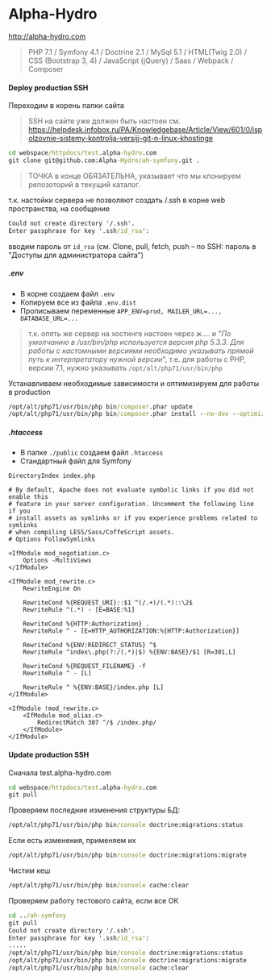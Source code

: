 Alpha-Hydro
===========
http://alpha-hydro.com
> PHP 7.1 / Symfony 4.1 / Doctrine 2.1 / MySql 5.1 / HTML(Twig 2.0) / CSS (Bootstrap 3, 4) / JavaScript (jQuery) / Saas / Webpack / Composer

#### Deploy production SSH
Переходим в корень папки сайта
> SSH на сайте уже должен быть настоен см. https://helpdesk.infobox.ru/PA/Knowledgebase/Article/View/601/0/ispolzovnie-sistemy-kontrolja-versijj-git-n-linux-khostinge
```cmd
cd webspace/httpdocs/test.alpha-hydro.com
git clone git@github.com:Alpha-Hydro/ah-symfony.git .
```
> ТОЧКА в конце ОБЯЗАТЕЛЬНА, указывает что мы клонируем репозоторий в текущий каталог.

т.к. настойки сервера не позволяют создать /.ssh в корне web пространства, на сообщение
```cmd
Could not create directory '/.ssh'.
Enter passphrase for key '.ssh/id_rsa':
```
вводим пароль от `id_rsa` (см. Clone, pull, fetch, push – по SSH: пароль в "Доступы для администратора сайта")

##### .env
* В корне создаем файл `.env`
* Копируем все из файла `.env.dist`
* Прописываем переменные `APP_ENV=prod, MAILER_URL=..., DATABASE_URL=...`

> т.к. опять же сервер на хостинге настоен через ж.... и "_По умолчанию в /usr/bin/php используется версия php 5.3.3.
> Для работы с кастомными версиями необходимо указывать прямой путь к интерпретатору нужной версии_", т.е. для работы с PHP, версии 7.1,
> нужно указывать `/opt/alt/php71/usr/bin/php`

Устанавливаем необходимые зависимости и оптимизируем для работы в production
```cmd
/opt/alt/php71/usr/bin/php bin/composer.phar update
/opt/alt/php71/usr/bin/php bin/composer.phar install --no-dev --optimize-autoloader
```

##### .htaccess
* В папке `./public` создаем файл `.htaccess`
* Стандартный файл для Symfony
```text
DirectoryIndex index.php

# By default, Apache does not evaluate symbolic links if you did not enable this
# feature in your server configuration. Uncomment the following line if you
# install assets as symlinks or if you experience problems related to symlinks
# when compiling LESS/Sass/CoffeScript assets.
# Options FollowSymlinks

<IfModule mod_negotiation.c>
    Options -MultiViews
</IfModule>

<IfModule mod_rewrite.c>
    RewriteEngine On

    RewriteCond %{REQUEST_URI}::$1 ^(/.+)/(.*)::\2$
    RewriteRule ^(.*) - [E=BASE:%1]

    RewriteCond %{HTTP:Authorization} .
    RewriteRule ^ - [E=HTTP_AUTHORIZATION:%{HTTP:Authorization}]

    RewriteCond %{ENV:REDIRECT_STATUS} ^$
    RewriteRule ^index\.php(?:/(.*)|$) %{ENV:BASE}/$1 [R=301,L]

    RewriteCond %{REQUEST_FILENAME} -f
    RewriteRule ^ - [L]

    RewriteRule ^ %{ENV:BASE}/index.php [L]
</IfModule>

<IfModule !mod_rewrite.c>
    <IfModule mod_alias.c>
        RedirectMatch 307 ^/$ /index.php/
    </IfModule>
</IfModule>
```

#### Update production SSH
Сначала test.alpha-hydro.com

```cmd
cd webspace/httpdocs/test.alpha-hydro.com
git pull
```

Проверяем последние изменения структуры БД:
```cmd
/opt/alt/php71/usr/bin/php bin/console doctrine:migrations:status
```
Если есть изменения, применяем их
```cmd
/opt/alt/php71/usr/bin/php bin/console doctrine:migrations:migrate
```
Чистим кеш
```cmd
/opt/alt/php71/usr/bin/php bin/console cache:clear
```
Проверяем работу тестового сайта, если все ОК
```cmd
cd ../ah-symfony
git pull
Could not create directory '/.ssh'.
Enter passphrase for key '.ssh/id_rsa':
.....
/opt/alt/php71/usr/bin/php bin/console doctrine:migrations:status
/opt/alt/php71/usr/bin/php bin/console doctrine:migrations:migrate
/opt/alt/php71/usr/bin/php bin/console cache:clear
```
